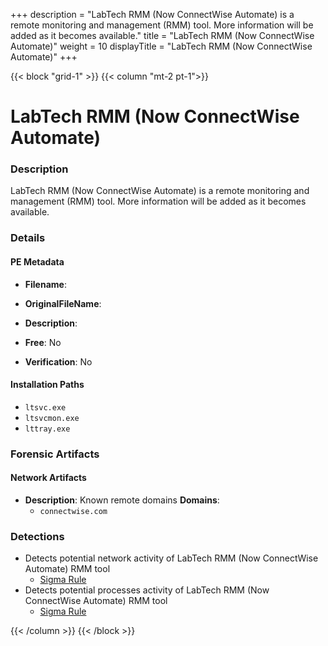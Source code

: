 +++
description = "LabTech RMM (Now ConnectWise Automate) is a remote monitoring and management (RMM) tool. More information will be added as it becomes available."
title = "LabTech RMM (Now ConnectWise Automate)"
weight = 10
displayTitle = "LabTech RMM (Now ConnectWise Automate)"
+++


{{< block "grid-1" >}}
{{< column "mt-2 pt-1">}}

# LabTech RMM (Now ConnectWise Automate)


### Description

LabTech RMM (Now ConnectWise Automate) is a remote monitoring and management (RMM) tool. More information will be added as it becomes available.




### Details


#### PE Metadata
- **Filename**: 
- **OriginalFileName**: 
- **Description**: 


- **Free**: No

- **Verification**: No




#### Installation Paths
- `ltsvc.exe`
- `ltsvcmon.exe`
- `lttray.exe`

### Forensic Artifacts




#### Network Artifacts
- **Description**: Known remote domains  **Domains**:
    - `connectwise.com`


### Detections
- Detects potential network activity of LabTech RMM (Now ConnectWise Automate) RMM tool
  - [Sigma Rule](https://github.com/magicsword-io/LOLRMM/blob/main/detections/sigma/labtech_rmm__now_connectwise_automate__network_sigma.yml)
- Detects potential processes activity of LabTech RMM (Now ConnectWise Automate) RMM tool
  - [Sigma Rule](https://github.com/magicsword-io/LOLRMM/blob/main/detections/sigma/labtech_rmm__now_connectwise_automate__processes_sigma.yml)




{{< /column >}}
{{< /block >}}
